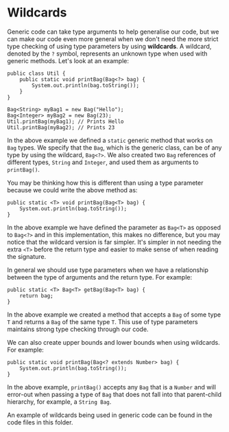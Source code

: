 # Wildcards

Generic code can take type arguments to help generalise our code, but we can make our code even more general when we don't need the more strict type checking of using type parameters by using **wildcards**. A wildcard, denoted by the `?` symbol, represents an unknown type when used with generic methods. Let's look at an example:

```
public class Util {
    public static void printBag(Bag<?> bag) {
        System.out.println(bag.toString());
    }
}

Bag<String> myBag1 = new Bag("Hello");
Bag<Integer> myBag2 = new Bag(23);
Util.printBag(myBag1); // Prints Hello
Util.printBag(myBag2); // Prints 23
```

In the above example we defined a `static` generic method that works on `Bag` types. We specify that the `Bag`, which is the generic class, can be of any type by using the wildcard, `Bag<?>`. We also created two `Bag` references of different types, `String` and `Integer`, and used them as arguments to `printBag()`.

You may be thinking how this is different than using a type parameter because we could write the above method as:

```
public static <T> void printBag(Bag<T> bag) {
    System.out.println(bag.toString());
}
```

In the above example we have defined the parameter as `Bag<T>` as opposed to `Bag<?>` and in this implementation, this makes no difference, but you may notice that the wildcard version is far simpler. It's simpler in not needing the extra `<T>` before the return type and easier to make sense of when reading the signature.

In general we should use type parameters when we have a relationship between the type of arguments and the return type. For example:

```
public static <T> Bag<T> getBag(Bag<T> bag) {
    return bag;
}
```

In the above example we created a method that accepts a `Bag` of some type `T` and returns a `Bag` of the same type `T`. This use of type parameters maintains strong type checking through our code.

We can also create upper bounds and lower bounds when using wildcards. For example:

```
public static void printBag(Bag<? extends Number> bag) {
    System.out.println(bag.toString());
}
```

In the above example, `printBag()` accepts any `Bag` that is a `Number` and will error-out when passing a type of `Bag` that does not fall into that parent-child hierarchy, for example, a `String Bag`.

An example of wildcards being used in generic code can be found in the code files in this folder.